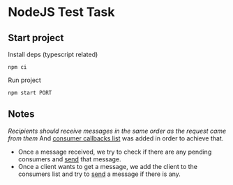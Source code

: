 # NodeJS Test Task

## Start project

Install deps (typescript related)

```
npm ci
```

Run project

```
npm start PORT
```

## Notes

*Recipients should receive messages in the same order as the request came from them*
And [consumer callbacks list](./src/queue.ts#6) was added in order to achieve that. 

* Once a message received, we try to check if there are any pending consumers and [send](./src/queue.ts#18) that message. 
* Once a client wants to get a message, we add the client to the consumers list and try to [send](./src/queue.ts#32)
a message if there is any.